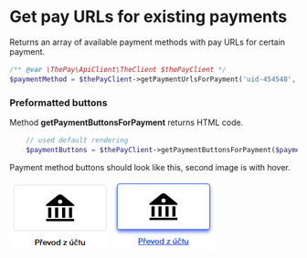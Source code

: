 # Get pay URLs for existing payments

Returns an array of available payment methods with pay URLs for certain payment.

```php
/** @var \ThePay\ApiClient\TheClient $thePayClient */
$paymentMethod = $thePayClient->getPaymentUrlsForPayment('uid-454548', 'cs');
```

### Preformatted buttons

Method **getPaymentButtonsForPayment** returns HTML code.

```php
    // used default rendering
    $paymentButtons = $thePayClient->getPaymentButtonsForPayment($paymentUid);
```

Payment method buttons should look like this, second image is with hover.

![default](img/payment_method_button.png)
![hover](img/payment_method_button_hover.png)
